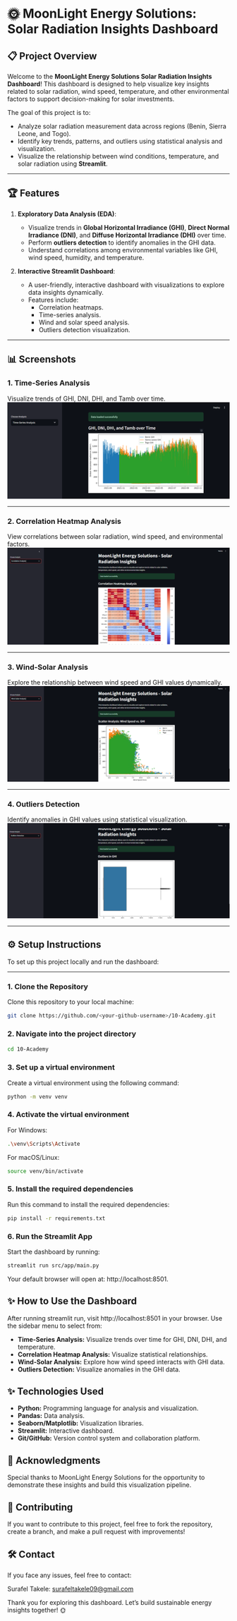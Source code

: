 # 🌞 MoonLight Energy Solutions: Solar Radiation Insights Dashboard

## 📋 **Project Overview**

Welcome to the **MoonLight Energy Solutions Solar Radiation Insights Dashboard**! This dashboard is designed to help visualize key insights related to solar radiation, wind speed, temperature, and other environmental factors to support decision-making for solar investments.

The goal of this project is to:
- Analyze solar radiation measurement data across regions (Benin, Sierra Leone, and Togo).
- Identify key trends, patterns, and outliers using statistical analysis and visualization.
- Visualize the relationship between wind conditions, temperature, and solar radiation using **Streamlit**.

---

## 🏆 **Features**

1. **Exploratory Data Analysis (EDA)**:
   - Visualize trends in **Global Horizontal Irradiance (GHI)**, **Direct Normal Irradiance (DNI)**, and **Diffuse Horizontal Irradiance (DHI)** over time.
   - Perform **outliers detection** to identify anomalies in the GHI data.
   - Understand correlations among environmental variables like GHI, wind speed, humidity, and temperature.

2. **Interactive Streamlit Dashboard**:
   - A user-friendly, interactive dashboard with visualizations to explore data insights dynamically.
   - Features include:
     - Correlation heatmaps.
     - Time-series analysis.
     - Wind and solar speed analysis.
     - Outliers detection visualization.

---

## 📊 **Screenshots**

### **1. Time-Series Analysis**
Visualize trends of GHI, DNI, DHI, and Tamb over time.
![Time-Series Analysis Screenshot](assets/screenshots/time_series_analysis.png)

---

### **2. Correlation Heatmap Analysis**
View correlations between solar radiation, wind speed, and environmental factors.
![Correlation Heatmap Screenshot](assets/screenshots/correlation_heatmap.png)

---

### **3. Wind-Solar Analysis**
Explore the relationship between wind speed and GHI values dynamically.
![Wind-Solar Analysis Screenshot](assets/screenshots/wind_solar_analysis.png)

---

### **4. Outliers Detection**
Identify anomalies in GHI values using statistical visualization.
![Outliers Detection Screenshot](assets/screenshots/outliers_detection.png)

---

## ⚙️ **Setup Instructions**

To set up this project locally and run the dashboard:

---

### **1. Clone the Repository**
Clone this repository to your local machine:
```bash
git clone https://github.com/<your-github-username>/10-Academy.git
```

### **2. Navigate into the project directory**
```bash
cd 10-Academy
```
### **3. Set up a virtual environment**
Create a virtual environment using the following command:
```bash
python -m venv venv
```
### **4. Activate the virtual environment**
For Windows:
```bash
.\venv\Scripts\Activate
```
For macOS/Linux:
```bash
source venv/bin/activate
```
### **5. Install the required dependencies**
Run this command to install the required dependencies:
```bash
pip install -r requirements.txt
```
### **6. Run the Streamlit App**
Start the dashboard by running:
```bash
streamlit run src/app/main.py
```
Your default browser will open at: http://localhost:8501.

## ✨ How to Use the Dashboard

After running streamlit run, visit http://localhost:8501 in your browser.
Use the sidebar menu to select from:
- **Time-Series Analysis:** Visualize trends over time for GHI, DNI, DHI, and temperature.
- **Correlation Heatmap Analysis:** Visualize statistical relationships.
- **Wind-Solar Analysis:** Explore how wind speed interacts with GHI data.
- **Outliers Detection:** Visualize anomalies in the GHI data.

## ✨ Technologies Used
- **Python:** Programming language for analysis and visualization.
- **Pandas:** Data analysis.
- **Seaborn/Matplotlib:** Visualization libraries.
- **Streamlit:** Interactive dashboard.
- **Git/GitHub:** Version control system and collaboration platform.

## 💼 Acknowledgments
Special thanks to MoonLight Energy Solutions for the opportunity to demonstrate these insights and build this visualization pipeline.

## 📜 Contributing
If you want to contribute to this project, feel free to fork the repository, create a branch, and make a pull request with improvements!

## 🛠️ Contact
If you face any issues, feel free to contact:

Surafel Takele: surafeltakele09@gmail.com

Thank you for exploring this dashboard. Let’s build sustainable energy insights together! 🌞
